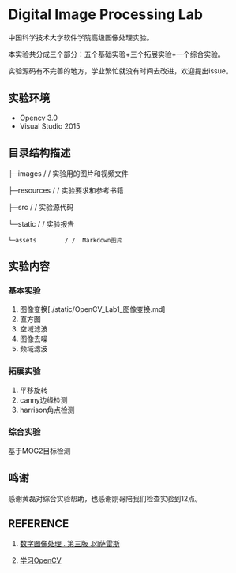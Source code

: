 # Digital Image Processing Lab
中国科学技术大学软件学院高级图像处理实验。

本实验共分成三个部分：五个基础实验+三个拓展实验+一个综合实验。

实验源码有不完善的地方，学业繁忙就没有时间去改进，欢迎提出issue。

## 实验环境

- Opencv 3.0
- Visual Studio 2015

## 目录结构描述


├─images		    / /  实验用的图片和视频文件

├─resources		    / /  实验要求和参考书籍

├─src			    / /  实验源代码    

└─static			/ /  实验报告

    └─assets		/ /  Markdown图片

## 实验内容

### 基本实验

1. 图像变换[./static/OpenCV_Lab1_图像变换.md]
2. 直方图
3. 空域滤波
4. 图像去噪
5. 频域滤波

### 拓展实验

1. 平移旋转
2. canny边缘检测
3. harrison角点检测

### 综合实验

   基于MOG2目标检测

## 鸣谢

感谢黄磊对综合实验帮助，也感谢刚哥陪我们检查实验到12点。

## REFERENCE

1. [数字图像处理 . 第三版 .冈萨雷斯](<https://www.baidu.com/link?url=Cvh6HSG8oHufmeMZx8IG_fX-LTS-8q-lCTEscrGL3I__5drJXOYmiduMmqvWAit7KrUENd_EKXnGu_D77CnXvq&wd=&eqid=92b2e1a20005f42d000000065cb1dab3>)

2.  [学习OpenCV](<https://book.douban.com/subject/3753487/>)
